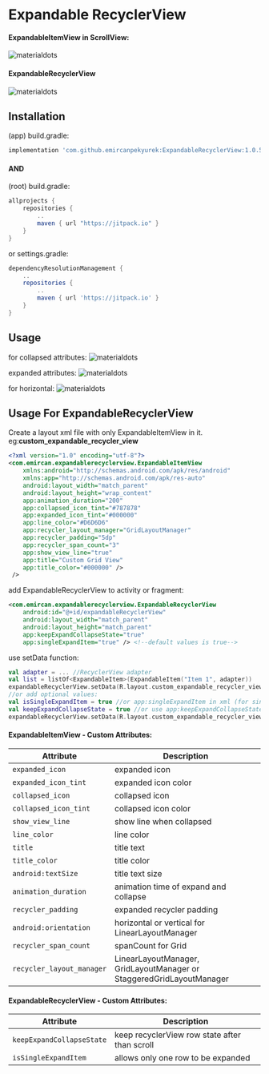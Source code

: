# Expandable RecyclerView

#### ExpandableItemView in ScrollView:
![materialdots](https://github.com/emircanpekyurek/ExpandableRecyclerView/blob/master/readme_images/single.gif)
#### ExpandableRecyclerView
![materialdots](https://github.com/emircanpekyurek/ExpandableRecyclerView/blob/master/readme_images/recycler.gif)

## Installation
(app) build.gradle:
```gradle
implementation 'com.github.emircanpekyurek:ExpandableRecyclerView:1.0.5'
```

#### AND

(root) build.gradle:
```gradle
allprojects {
    repositories {
        ..
        maven { url "https://jitpack.io" }
    }
}
```
or settings.gradle:
```gradle
dependencyResolutionManagement {
    ..
    repositories {
        ..
        maven { url 'https://jitpack.io' }
    }
}
```

## Usage

for collapsed attributes:
![materialdots](https://github.com/emircanpekyurek/ExpandableRecyclerView/blob/master/readme_images/collapsed_usage.png)

expanded attributes:
![materialdots](https://github.com/emircanpekyurek/ExpandableRecyclerView/blob/master/readme_images/expanded_usage.png)

for horizontal:
![materialdots](https://github.com/emircanpekyurek/ExpandableRecyclerView/blob/master/readme_images/horizontal_usage.png)

## Usage For ExpandableRecyclerView

Create a layout xml file with only ExpandableItemView in it. eg:**custom_expandable_recycler_view**

```xml
<?xml version="1.0" encoding="utf-8"?>
<com.emircan.expandablerecyclerview.ExpandableItemView
    xmlns:android="http://schemas.android.com/apk/res/android"
    xmlns:app="http://schemas.android.com/apk/res-auto"
    android:layout_width="match_parent"
    android:layout_height="wrap_content"
    app:animation_duration="200"
    app:collapsed_icon_tint="#787878"
    app:expanded_icon_tint="#000000"
    app:line_color="#D6D6D6"
    app:recycler_layout_manager="GridLayoutManager"
    app:recycler_padding="5dp"
    app:recycler_span_count="3"
    app:show_view_line="true"
    app:title="Custom Grid View"
    app:title_color="#000000" />
 />
```

add ExpandableRecyclerView to activity or fragment:
```xml
<com.emircan.expandablerecyclerview.ExpandableRecyclerView
    android:id="@+id/expandableRecyclerView"
    android:layout_width="match_parent"
    android:layout_height="match_parent"
    app:keepExpandCollapseState="true"
    app:singleExpandItem="true" /> <!--default values is true-->
```
use setData function:

```kotlin
val adapter = ... //RecyclerView adapter
val list = listOf<ExpandableItem>(ExpandableItem("Item 1", adapter))
expandableRecyclerView.setData(R.layout.custom_expandable_recycler_view, list)
//or add optional values:
val isSingleExpandItem = true //or app:singleExpandItem in xml (for single expandable)
val keepExpandCollapseState = true //or use app:keepExpandCollapseState in xml (for keep state)
expandableRecyclerView.setData(R.layout.custom_expandable_recycler_view, list, isSingleExpandItem, keepExpandCollapseState)
```



#### ExpandableItemView - Custom Attributes:
| Attribute | Description |
| --- | --- |
| `expanded_icon` | expanded icon  |
| `expanded_icon_tint` | expanded icon color |
| `collapsed_icon` | collapsed icon |
| `collapsed_icon_tint` | collapsed icon color |
| `show_view_line` | show line when collapsed |
| `line_color` | line color |
| `title` | title text |
| `title_color` | title color |
| `android:textSize` | title text size |
| `animation_duration` | animation time of expand and collapse |
| `recycler_padding` | expanded recycler padding |
| `android:orientation` | horizontal or vertical for LinearLayoutManager |
| `recycler_span_count` | spanCount for Grid |
| `recycler_layout_manager` | LinearLayoutManager, GridLayoutManager or StaggeredGridLayoutManager |

#### ExpandableRecyclerView - Custom Attributes:
| Attribute | Description |
| --- | --- |
| `keepExpandCollapseState` | keep recyclerView row state after than scroll  |
| `isSingleExpandItem` | allows only one row to be expanded |